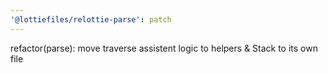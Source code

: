 ```yaml
---
'@lottiefiles/relottie-parse': patch
---
```


refactor(parse): move traverse assistent logic to helpers & Stack to its own file
